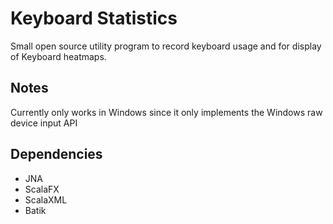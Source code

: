 Keyboard Statistics
===================
Small open source utility program to record keyboard usage and for display of Keyboard heatmaps.

## Notes
Currently only works in Windows since it only implements the Windows raw device input API 

## Dependencies
* JNA
* ScalaFX
* ScalaXML
* Batik
